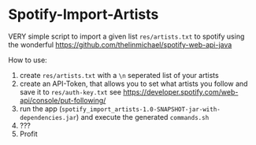 # Spotify-Import-Artists

VERY simple script to import a given list `res/artists.txt` to spotify using the wonderful https://github.com/thelinmichael/spotify-web-api-java

How to use:
1. create `res/artists.txt` with a `\n` seperated list of your artists
2. create an API-Token, that allows you to set what artists you follow and save it to `res/auth-key.txt` see
https://developer.spotify.com/web-api/console/put-following/
3. run the app (`spotify_import_artists-1.0-SNAPSHOT-jar-with-dependencies.jar`) and execute the generated `commands.sh`
4. ???
5. Profit
